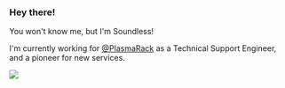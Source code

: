 ### Hey there!
You won't know me, but I'm Soundless!<br>

I'm currently working for [@PlasmaRack](https://github.com/plasmarack) as a Technical Support Engineer, and a pioneer for new services.

<img src="https://github.com/soundlesss/soundlesss/blob/main/corgi-computer.gif">
